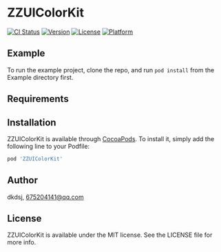 # ZZUIColorKit

[![CI Status](https://img.shields.io/travis/dkdsj/ZZUIColorKit.svg?style=flat)](https://travis-ci.org/dkdsj/ZZUIColorKit)
[![Version](https://img.shields.io/cocoapods/v/ZZUIColorKit.svg?style=flat)](https://cocoapods.org/pods/ZZUIColorKit)
[![License](https://img.shields.io/cocoapods/l/ZZUIColorKit.svg?style=flat)](https://cocoapods.org/pods/ZZUIColorKit)
[![Platform](https://img.shields.io/cocoapods/p/ZZUIColorKit.svg?style=flat)](https://cocoapods.org/pods/ZZUIColorKit)

## Example

To run the example project, clone the repo, and run `pod install` from the Example directory first.

## Requirements

## Installation

ZZUIColorKit is available through [CocoaPods](https://cocoapods.org). To install
it, simply add the following line to your Podfile:

```ruby
pod 'ZZUIColorKit'
```

## Author

dkdsj, 675204141@qq.com

## License

ZZUIColorKit is available under the MIT license. See the LICENSE file for more info.
